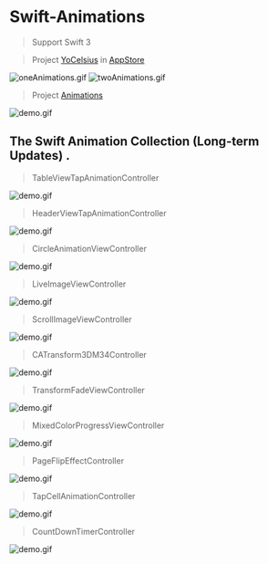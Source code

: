 # Swift-Animations

> Support Swift 3


> Project [YoCelsius](https://github.com/YouXianMing/YoCelsius)  in [AppStore](https://itunes.apple.com/us/app/yocelsius/id967721892?l=zh&ls=1&mt=8) 

![oneAnimations.gif](http://images.cnitblog.com/blog2015/607542/201504/211608037347783.gif) ![twoAnimations.gif](http://images.cnitblog.com/blog2015/607542/201504/211608153124546.gif) 

> Project [Animations](https://github.com/YouXianMing/Animations)

![demo.gif](http://images2015.cnblogs.com/blog/607542/201604/607542-20160419090223820-1448725903.gif)

## The Swift Animation Collection (Long-term Updates) . 

> TableViewTapAnimationController

![demo.gif](http://images2015.cnblogs.com/blog/607542/201608/607542-20160807105426965-81586755.gif)

> HeaderViewTapAnimationController

![demo.gif](http://images2015.cnblogs.com/blog/607542/201608/607542-20160809234008496-1397243204.gif)

> CircleAnimationViewController

![demo.gif](http://images2015.cnblogs.com/blog/607542/201608/607542-20160816221026062-1763963823.gif)

> LiveImageViewController

![demo.gif](http://images2015.cnblogs.com/blog/607542/201608/607542-20160817221622078-423278683.gif)

> ScrollImageViewController

![demo.gif](http://images2015.cnblogs.com/blog/607542/201608/607542-20160818223221953-1452409372.gif)

> CATransform3DM34Controller

![demo.gif](http://images2015.cnblogs.com/blog/607542/201608/607542-20160819135653140-1119271580.gif)

> TransformFadeViewController

![demo.gif](http://images2015.cnblogs.com/blog/607542/201608/607542-20160821151851980-77360350.gif)

> MixedColorProgressViewController

![demo.gif](http://images2015.cnblogs.com/blog/607542/201608/607542-20160821204937167-1897716495.gif)

> PageFlipEffectController

![demo.gif](http://images2015.cnblogs.com/blog/607542/201608/607542-20160822142825151-534854387.gif)

> TapCellAnimationController

![demo.gif](http://images2015.cnblogs.com/blog/607542/201609/607542-20160901180633574-730564160.gif)

> CountDownTimerController

![demo.gif](http://images2015.cnblogs.com/blog/607542/201609/607542-20160904171759124-116858550.gif)
